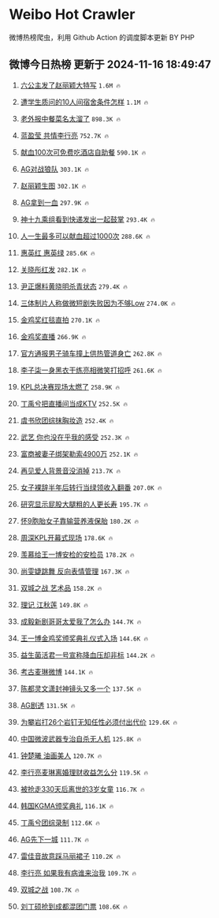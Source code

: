 # Weibo Hot Crawler 



微博热榜爬虫，利用 Github Action 的调度脚本更新 BY PHP 


## 微博今日热榜 更新于 2024-11-16 18:49:47 
1. [六公主发了赵丽颖大特写](https://s.weibo.com/weibo?q=%23%E5%85%AD%E5%85%AC%E4%B8%BB%E5%8F%91%E4%BA%86%E8%B5%B5%E4%B8%BD%E9%A2%96%E5%A4%A7%E7%89%B9%E5%86%99%23&t=31&band_rank=1&Refer=top) `1.6M 🔥` 

1. [遭学生质问的10人间宿舍条件怎样](https://s.weibo.com/weibo?q=%23%E9%81%AD%E5%AD%A6%E7%94%9F%E8%B4%A8%E9%97%AE%E7%9A%8410%E4%BA%BA%E9%97%B4%E5%AE%BF%E8%88%8D%E6%9D%A1%E4%BB%B6%E6%80%8E%E6%A0%B7%23&t=31&band_rank=2&Refer=top) `1.1M 🔥` 

1. [老外报中餐菜名太溜了](https://s.weibo.com/weibo?q=%23%E8%80%81%E5%A4%96%E6%8A%A5%E4%B8%AD%E9%A4%90%E8%8F%9C%E5%90%8D%E5%A4%AA%E6%BA%9C%E4%BA%86%23&t=31&band_rank=3&Refer=top) `898.3K 🔥` 

1. [蓝盈莹 共情李行亮](https://s.weibo.com/weibo?q=%E8%93%9D%E7%9B%88%E8%8E%B9%20%E5%85%B1%E6%83%85%E6%9D%8E%E8%A1%8C%E4%BA%AE&t=31&band_rank=4&Refer=top) `752.7K 🔥` 

1. [献血100次可免费吃酒店自助餐](https://s.weibo.com/weibo?q=%23%E7%8C%AE%E8%A1%80100%E6%AC%A1%E5%8F%AF%E5%85%8D%E8%B4%B9%E5%90%83%E9%85%92%E5%BA%97%E8%87%AA%E5%8A%A9%E9%A4%90%23&t=31&band_rank=5&Refer=top) `590.1K 🔥` 

1. [AG对战狼队](https://s.weibo.com/weibo?q=%23AG%E5%AF%B9%E6%88%98%E7%8B%BC%E9%98%9F%23&t=31&band_rank=6&Refer=top) `303.1K 🔥` 

1. [赵丽颖生图](https://s.weibo.com/weibo?q=%E8%B5%B5%E4%B8%BD%E9%A2%96%E7%94%9F%E5%9B%BE&t=31&band_rank=7&Refer=top) `302.1K 🔥` 

1. [AG拿到一血](https://s.weibo.com/weibo?q=%23AG%E6%8B%BF%E5%88%B0%E4%B8%80%E8%A1%80%23&t=31&band_rank=8&Refer=top) `297.9K 🔥` 

1. [神十九乘组看到快递发出一起鼓掌](https://s.weibo.com/weibo?q=%23%E7%A5%9E%E5%8D%81%E4%B9%9D%E4%B9%98%E7%BB%84%E7%9C%8B%E5%88%B0%E5%BF%AB%E9%80%92%E5%8F%91%E5%87%BA%E4%B8%80%E8%B5%B7%E9%BC%93%E6%8E%8C%23&t=31&band_rank=9&Refer=top) `293.4K 🔥` 

1. [人一生最多可以献血超过1000次](https://s.weibo.com/weibo?q=%23%E4%BA%BA%E4%B8%80%E7%94%9F%E6%9C%80%E5%A4%9A%E5%8F%AF%E4%BB%A5%E7%8C%AE%E8%A1%80%E8%B6%85%E8%BF%871000%E6%AC%A1%23&t=31&band_rank=10&Refer=top) `288.6K 🔥` 

1. [惠英红 惠英绿](https://s.weibo.com/weibo?q=%E6%83%A0%E8%8B%B1%E7%BA%A2%20%E6%83%A0%E8%8B%B1%E7%BB%BF&t=31&band_rank=11&Refer=top) `285.6K 🔥` 

1. [关晓彤红发](https://s.weibo.com/weibo?q=%E5%85%B3%E6%99%93%E5%BD%A4%E7%BA%A2%E5%8F%91&t=31&band_rank=12&Refer=top) `282.1K 🔥` 

1. [尹正爆料黄晓明杀青状态](https://s.weibo.com/weibo?q=%E5%B0%B9%E6%AD%A3%E7%88%86%E6%96%99%E9%BB%84%E6%99%93%E6%98%8E%E6%9D%80%E9%9D%92%E7%8A%B6%E6%80%81&t=31&band_rank=13&Refer=top) `279.4K 🔥` 

1. [三体制片人称做微短剧失败因为不够Low](https://s.weibo.com/weibo?q=%23%E4%B8%89%E4%BD%93%E5%88%B6%E7%89%87%E4%BA%BA%E7%A7%B0%E5%81%9A%E5%BE%AE%E7%9F%AD%E5%89%A7%E5%A4%B1%E8%B4%A5%E5%9B%A0%E4%B8%BA%E4%B8%8D%E5%A4%9FLow%23&t=31&band_rank=14&Refer=top) `274.0K 🔥` 

1. [金鸡奖红毯直拍](https://s.weibo.com/weibo?q=%23%E9%87%91%E9%B8%A1%E5%A5%96%E7%BA%A2%E6%AF%AF%E7%9B%B4%E6%8B%8D%23&t=31&band_rank=15&Refer=top) `270.1K 🔥` 

1. [金鸡奖直播](https://s.weibo.com/weibo?q=%E9%87%91%E9%B8%A1%E5%A5%96%E7%9B%B4%E6%92%AD&t=31&band_rank=16&Refer=top) `266.9K 🔥` 

1. [官方通报男子骑车撞上供热管道身亡](https://s.weibo.com/weibo?q=%23%E5%AE%98%E6%96%B9%E9%80%9A%E6%8A%A5%E7%94%B7%E5%AD%90%E9%AA%91%E8%BD%A6%E6%92%9E%E4%B8%8A%E4%BE%9B%E7%83%AD%E7%AE%A1%E9%81%93%E8%BA%AB%E4%BA%A1%23&t=31&band_rank=17&Refer=top) `262.8K 🔥` 

1. [李子柒一身黑衣干练亮相微笑打招呼](https://s.weibo.com/weibo?q=%23%E6%9D%8E%E5%AD%90%E6%9F%92%E4%B8%80%E8%BA%AB%E9%BB%91%E8%A1%A3%E5%B9%B2%E7%BB%83%E4%BA%AE%E7%9B%B8%E5%BE%AE%E7%AC%91%E6%89%93%E6%8B%9B%E5%91%BC%23&t=31&band_rank=18&Refer=top) `261.6K 🔥` 

1. [KPL总决赛现场太燃了](https://s.weibo.com/weibo?q=KPL%E6%80%BB%E5%86%B3%E8%B5%9B%E7%8E%B0%E5%9C%BA%E5%A4%AA%E7%87%83%E4%BA%86&t=31&band_rank=19&Refer=top) `258.9K 🔥` 

1. [丁禹兮把直播间当成KTV](https://s.weibo.com/weibo?q=%E4%B8%81%E7%A6%B9%E5%85%AE%E6%8A%8A%E7%9B%B4%E6%92%AD%E9%97%B4%E5%BD%93%E6%88%90KTV&t=31&band_rank=20&Refer=top) `252.5K 🔥` 

1. [虞书欣团综抹胸妆造](https://s.weibo.com/weibo?q=%23%E8%99%9E%E4%B9%A6%E6%AC%A3%E5%9B%A2%E7%BB%BC%E6%8A%B9%E8%83%B8%E5%A6%86%E9%80%A0%23&t=31&band_rank=21&Refer=top) `252.4K 🔥` 

1. [武艺 你也没在乎我的感受](https://s.weibo.com/weibo?q=%E6%AD%A6%E8%89%BA%20%E4%BD%A0%E4%B9%9F%E6%B2%A1%E5%9C%A8%E4%B9%8E%E6%88%91%E7%9A%84%E6%84%9F%E5%8F%97&t=31&band_rank=22&Refer=top) `252.3K 🔥` 

1. [富商被妻子绑架勒索4900万](https://s.weibo.com/weibo?q=%23%E5%AF%8C%E5%95%86%E8%A2%AB%E5%A6%BB%E5%AD%90%E7%BB%91%E6%9E%B6%E5%8B%92%E7%B4%A24900%E4%B8%87%23&t=31&band_rank=23&Refer=top) `252.1K 🔥` 

1. [再见爱人背景音没消掉](https://s.weibo.com/weibo?q=%23%E5%86%8D%E8%A7%81%E7%88%B1%E4%BA%BA%E8%83%8C%E6%99%AF%E9%9F%B3%E6%B2%A1%E6%B6%88%E6%8E%89%23&t=31&band_rank=24&Refer=top) `213.7K 🔥` 

1. [女子裸辞半年后转行当绿领收入翻番](https://s.weibo.com/weibo?q=%23%E5%A5%B3%E5%AD%90%E8%A3%B8%E8%BE%9E%E5%8D%8A%E5%B9%B4%E5%90%8E%E8%BD%AC%E8%A1%8C%E5%BD%93%E7%BB%BF%E9%A2%86%E6%94%B6%E5%85%A5%E7%BF%BB%E7%95%AA%23&t=31&band_rank=25&Refer=top) `207.0K 🔥` 

1. [研究显示屁股大腿粗的人更长寿](https://s.weibo.com/weibo?q=%23%E7%A0%94%E7%A9%B6%E6%98%BE%E7%A4%BA%E5%B1%81%E8%82%A1%E5%A4%A7%E8%85%BF%E7%B2%97%E7%9A%84%E4%BA%BA%E6%9B%B4%E9%95%BF%E5%AF%BF%23&t=31&band_rank=26&Refer=top) `195.7K 🔥` 

1. [怀9胞胎女子靠输营养液保胎](https://s.weibo.com/weibo?q=%23%E6%80%809%E8%83%9E%E8%83%8E%E5%A5%B3%E5%AD%90%E9%9D%A0%E8%BE%93%E8%90%A5%E5%85%BB%E6%B6%B2%E4%BF%9D%E8%83%8E%23&t=31&band_rank=27&Refer=top) `180.2K 🔥` 

1. [周深KPL开幕式现场](https://s.weibo.com/weibo?q=%23%E5%91%A8%E6%B7%B1KPL%E5%BC%80%E5%B9%95%E5%BC%8F%E7%8E%B0%E5%9C%BA%23&t=31&band_rank=28&Refer=top) `178.6K 🔥` 

1. [羡慕给王一博安检的安检员](https://s.weibo.com/weibo?q=%23%E7%BE%A1%E6%85%95%E7%BB%99%E7%8E%8B%E4%B8%80%E5%8D%9A%E5%AE%89%E6%A3%80%E7%9A%84%E5%AE%89%E6%A3%80%E5%91%98%23&t=31&band_rank=29&Refer=top) `178.2K 🔥` 

1. [尚雯婕跳舞 反向表情管理](https://s.weibo.com/weibo?q=%E5%B0%9A%E9%9B%AF%E5%A9%95%E8%B7%B3%E8%88%9E%20%E5%8F%8D%E5%90%91%E8%A1%A8%E6%83%85%E7%AE%A1%E7%90%86&t=31&band_rank=30&Refer=top) `167.3K 🔥` 

1. [双城之战 艺术品](https://s.weibo.com/weibo?q=%E5%8F%8C%E5%9F%8E%E4%B9%8B%E6%88%98%20%E8%89%BA%E6%9C%AF%E5%93%81&t=31&band_rank=31&Refer=top) `158.2K 🔥` 

1. [理记 江秋莲](https://s.weibo.com/weibo?q=%E7%90%86%E8%AE%B0%20%E6%B1%9F%E7%A7%8B%E8%8E%B2&t=31&band_rank=32&Refer=top) `149.8K 🔥` 

1. [成毅新剧哥哥太爱我了怎么办](https://s.weibo.com/weibo?q=%23%E6%88%90%E6%AF%85%E6%96%B0%E5%89%A7%E5%93%A5%E5%93%A5%E5%A4%AA%E7%88%B1%E6%88%91%E4%BA%86%E6%80%8E%E4%B9%88%E5%8A%9E%23&t=31&band_rank=33&Refer=top) `144.7K 🔥` 

1. [王一博金鸡奖颁奖典礼仪式入场](https://s.weibo.com/weibo?q=%23%E7%8E%8B%E4%B8%80%E5%8D%9A%E9%87%91%E9%B8%A1%E5%A5%96%E9%A2%81%E5%A5%96%E5%85%B8%E7%A4%BC%E4%BB%AA%E5%BC%8F%E5%85%A5%E5%9C%BA%23&t=31&band_rank=34&Refer=top) `144.6K 🔥` 

1. [益生菌活君一号宣称降血压却非标](https://s.weibo.com/weibo?q=%23%E7%9B%8A%E7%94%9F%E8%8F%8C%E6%B4%BB%E5%90%9B%E4%B8%80%E5%8F%B7%E5%AE%A3%E7%A7%B0%E9%99%8D%E8%A1%80%E5%8E%8B%E5%8D%B4%E9%9D%9E%E6%A0%87%23&t=31&band_rank=35&Refer=top) `144.2K 🔥` 

1. [考古麦琳微博](https://s.weibo.com/weibo?q=%23%E8%80%83%E5%8F%A4%E9%BA%A6%E7%90%B3%E5%BE%AE%E5%8D%9A%23&t=31&band_rank=36&Refer=top) `144.1K 🔥` 

1. [陈都灵文潇封神镜头又多一个](https://s.weibo.com/weibo?q=%23%E9%99%88%E9%83%BD%E7%81%B5%E6%96%87%E6%BD%87%E5%B0%81%E7%A5%9E%E9%95%9C%E5%A4%B4%E5%8F%88%E5%A4%9A%E4%B8%80%E4%B8%AA%23&t=31&band_rank=37&Refer=top) `137.5K 🔥` 

1. [AG剧透](https://s.weibo.com/weibo?q=AG%E5%89%A7%E9%80%8F&t=31&band_rank=38&Refer=top) `131.5K 🔥` 

1. [为攀岩打26个岩钉无知任性必须付出代价](https://s.weibo.com/weibo?q=%23%E4%B8%BA%E6%94%80%E5%B2%A9%E6%89%9326%E4%B8%AA%E5%B2%A9%E9%92%89%E6%97%A0%E7%9F%A5%E4%BB%BB%E6%80%A7%E5%BF%85%E9%A1%BB%E4%BB%98%E5%87%BA%E4%BB%A3%E4%BB%B7%23&t=31&band_rank=39&Refer=top) `129.6K 🔥` 

1. [中国微波武器专治自杀无人机](https://s.weibo.com/weibo?q=%23%E4%B8%AD%E5%9B%BD%E5%BE%AE%E6%B3%A2%E6%AD%A6%E5%99%A8%E4%B8%93%E6%B2%BB%E8%87%AA%E6%9D%80%E6%97%A0%E4%BA%BA%E6%9C%BA%23&t=31&band_rank=40&Refer=top) `125.8K 🔥` 

1. [钟楚曦 油画美人](https://s.weibo.com/weibo?q=%E9%92%9F%E6%A5%9A%E6%9B%A6%20%E6%B2%B9%E7%94%BB%E7%BE%8E%E4%BA%BA&t=31&band_rank=41&Refer=top) `120.7K 🔥` 

1. [李行亮麦琳离婚理财收益怎么分](https://s.weibo.com/weibo?q=%23%E6%9D%8E%E8%A1%8C%E4%BA%AE%E9%BA%A6%E7%90%B3%E7%A6%BB%E5%A9%9A%E7%90%86%E8%B4%A2%E6%94%B6%E7%9B%8A%E6%80%8E%E4%B9%88%E5%88%86%23&t=31&band_rank=42&Refer=top) `119.5K 🔥` 

1. [被抢走330天后离世的3岁女童](https://s.weibo.com/weibo?q=%23%E8%A2%AB%E6%8A%A2%E8%B5%B0330%E5%A4%A9%E5%90%8E%E7%A6%BB%E4%B8%96%E7%9A%843%E5%B2%81%E5%A5%B3%E7%AB%A5%23&t=31&band_rank=43&Refer=top) `116.7K 🔥` 

1. [韩国KGMA颁奖典礼](https://s.weibo.com/weibo?q=%E9%9F%A9%E5%9B%BDKGMA%E9%A2%81%E5%A5%96%E5%85%B8%E7%A4%BC&t=31&band_rank=44&Refer=top) `116.1K 🔥` 

1. [丁禹兮团综录制](https://s.weibo.com/weibo?q=%23%E4%B8%81%E7%A6%B9%E5%85%AE%E5%9B%A2%E7%BB%BC%E5%BD%95%E5%88%B6%23&t=31&band_rank=45&Refer=top) `112.6K 🔥` 

1. [AG先下一城](https://s.weibo.com/weibo?q=AG%E5%85%88%E4%B8%8B%E4%B8%80%E5%9F%8E&t=31&band_rank=46&Refer=top) `111.7K 🔥` 

1. [雷佳音故意踩马丽裙子](https://s.weibo.com/weibo?q=%23%E9%9B%B7%E4%BD%B3%E9%9F%B3%E6%95%85%E6%84%8F%E8%B8%A9%E9%A9%AC%E4%B8%BD%E8%A3%99%E5%AD%90%23&t=31&band_rank=47&Refer=top) `110.2K 🔥` 

1. [李行亮 如果我有病谁来治我](https://s.weibo.com/weibo?q=%E6%9D%8E%E8%A1%8C%E4%BA%AE%20%E5%A6%82%E6%9E%9C%E6%88%91%E6%9C%89%E7%97%85%E8%B0%81%E6%9D%A5%E6%B2%BB%E6%88%91&t=31&band_rank=48&Refer=top) `109.7K 🔥` 

1. [双城之战](https://s.weibo.com/weibo?q=%23%E5%8F%8C%E5%9F%8E%E4%B9%8B%E6%88%98%23&t=31&band_rank=49&Refer=top) `108.7K 🔥` 

1. [刘丁硕抢到成都混团门票](https://s.weibo.com/weibo?q=%23%E5%88%98%E4%B8%81%E7%A1%95%E6%8A%A2%E5%88%B0%E6%88%90%E9%83%BD%E6%B7%B7%E5%9B%A2%E9%97%A8%E7%A5%A8%23&t=31&band_rank=50&Refer=top) `108.6K 🔥` 

